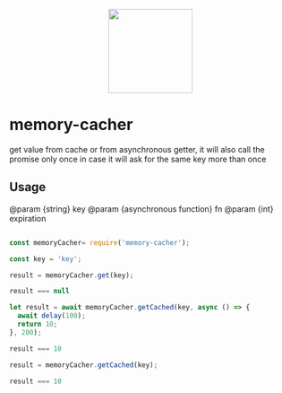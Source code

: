 <p align="center">
  <a href="http://logz.io">
    <img height="150px" src="https://logz.io/wp-content/uploads/2017/06/new-logzio-logo.png">
  </a>
</p>


# memory-cacher
get value from cache or from asynchronous getter,
it will also call the promise only once in case it will ask for the same key more than once
## Usage

@param {string} key
@param {asynchronous function} fn
@param {int} expiration
```javascript

const memoryCacher= require('memory-cacher');

const key = 'key';

result = memoryCacher.get(key);

result === null

let result = await memoryCacher.getCached(key, async () => {
  await delay(100);
  return 10;
}, 200);

result === 10

result = memoryCacher.getCached(key);

result === 10

```

